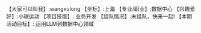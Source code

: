 【大家可以叫我】:wangxulong
【坐标】:上海
【专业/职业】:数据中心
【兴趣爱好】:小球运动
【项目技能】: 业务开发
【组队情况】:未组队，快来一起!
【本期活动目标】: 运用LLM到数据中心领域
 